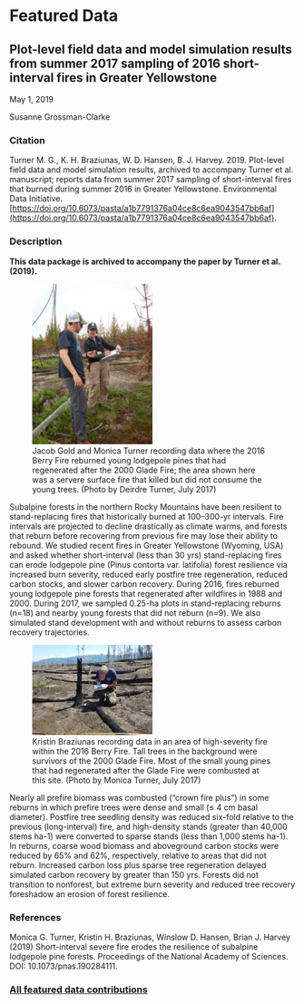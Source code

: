 # Featured Data

## Plot-level field data and model simulation results from summer 2017 sampling of 2016 short-interval fires in Greater Yellowstone

May 1, 2019

Susanne Grossman-Clarke

### Citation

Turner M. G., K. H. Braziunas, W. D. Hansen, B. J. Harvey. 2019. Plot-level field data and model simulation results, archived to accompany Turner et al. manuscript; reports data from summer 2017 sampling of short-interval fires that burned during summer 2016 in Greater Yellowstone. Environmental Data Initiative. [https://doi.org/10.6073/pasta/a1b7791376a04ce8c6ea9043547bb6af](https://doi.org/10.6073/pasta/a1b7791376a04ce8c6ea9043547bb6af).

### Description

**This data package is archived to accompany the paper by Turner et al. (2019).**

<figure class="figure_featured">
    <img src="/static/images/featured_data/berry-fire-site.png" alt="researchers" width="50%">
    <figcaption>Jacob Gold and Monica Turner recording data where the 2016 Berry Fire reburned young lodgepole pines that had regenerated after the 2000 Glade Fire; the area shown here was a servere surface fire that killed but did not consume the young trees. (Photo by Deirdre Turner, July 2017)</figcaption>
</figure>

Subalpine forests in the northern Rocky Mountains have been resilient to stand-replacing fires that historically burned at 100–300-yr intervals. Fire intervals are projected to decline drastically as climate warms, and forests that reburn before recovering from previous fire may lose their ability to rebound. We studied recent fires in Greater Yellowstone (Wyoming, USA) and asked whether short-interval (less than 30 yrs) stand-replacing fires can erode lodgepole pine (Pinus contorta var. latifolia) forest resilience via increased burn severity, reduced early postfire tree regeneration, reduced carbon stocks, and slower carbon recovery. During 2016, fires reburned young lodgepole pine forests that regenerated after wildfires in 1988 and 2000. During 2017, we sampled 0.25-ha plots in stand-replacing reburns (n=18) and nearby young forests that did not reburn (n=9). We also simulated stand development with and without reburns to assess carbon recovery trajectories.

<figure class="figure_featured">
    <img src="/static/images/featured_data/berry-recording-data.png" alt="researcher" width="50%">
    <figcaption>Kristin Braziunas recording data in an area of high-severity fire within the 2016 Berry Fire. Tall trees in the background were survivors of the 2000 Glade Fire. Most of the small young pines that had regenerated after the Glade Fire were combusted at this site. (Photo by Monica Turner, July 2017)</figcaption>
</figure>

Nearly all prefire biomass was combusted (“crown fire plus”) in some reburns in which prefire trees were dense and small (≤ 4 cm basal diameter). Postfire tree seedling density was reduced six-fold relative to the previous (long-interval) fire, and high-density stands (greater than 40,000 stems ha-1) were converted to sparse stands (less than 1,000 stems ha-1). In reburns, coarse wood biomass and aboveground carbon stocks were reduced by 65% and 62%, respectively, relative to areas that did not reburn. Increased carbon loss plus sparse tree regeneration delayed simulated carbon recovery by greater than 150 yrs. Forests did not transition to nonforest, but extreme burn severity and reduced tree recovery foreshadow an erosion of forest resilience.

### References

Monica G. Turner, Kristin H. Braziunas, Winslow D. Hansen, Brian J. Harvey (2019) Short-interval severe fire erodes the resilience of subalpine lodgepole pine forests.  Proceedings of the National Academy of Sciences. DOI: 10.1073/pnas.190284111. 

### [All featured data contributions](/templates/featured_data/featured-grid)